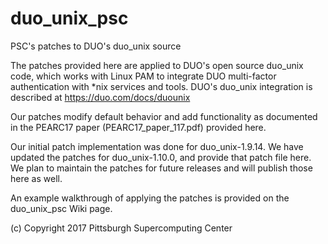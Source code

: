 # duo_unix_psc
PSC's patches to DUO's duo_unix source

The patches provided here are applied to DUO's open source duo_unix
code, which works with Linux PAM to integrate DUO multi-factor
authentication with *nix services and tools. DUO's duo_unix integration
is described at https://duo.com/docs/duounix

Our patches modify default behavior and add functionality as documented
in the PEARC17 paper (PEARC17_paper_117.pdf) provided here.

Our initial patch implementation was done for duo_unix-1.9.14. We have
updated the patches for duo_unix-1.10.0, and provide that patch file
here. We plan to maintain the patches for future releases and will
publish those here as well.

An example walkthrough of applying the patches is provided on the
duo_unix_psc Wiki page.

(c) Copyright 2017 Pittsburgh Supercomputing Center
